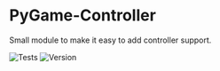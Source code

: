 # PyGame-Controller

Small module to make it easy to add controller support.

![Tests](https://gitpot-lerking.servehttp.com/api/v1/badges/CodingPirates/PyGame-Controller/workflows/test.yml)
![Version](https://img.shields.io/badge/version-0.2.2-blue)